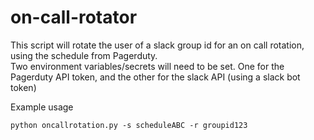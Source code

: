 # on-call-rotator

This script will rotate the user of a slack group id for an on call rotation, using the schedule from Pagerduty.  
Two environment variables/secrets will need to be set. One for the Pagerduty API token, and the other for the slack API (using a slack bot token)

Example usage

```python oncallrotation.py -s scheduleABC -r groupid123```
